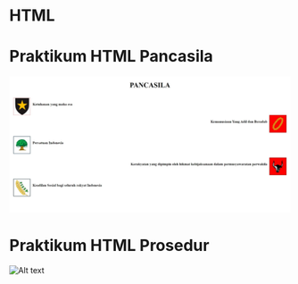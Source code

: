 # HTML

# Praktikum HTML Pancasila
![Alt text](https://github.com/Aryodjat1/HTML/blob/a5da4ad1e90be8ca3204297b38900ce9124eafd0/Praktikum_1.jpeg)
# Praktikum HTML Prosedur
![Alt text]()
